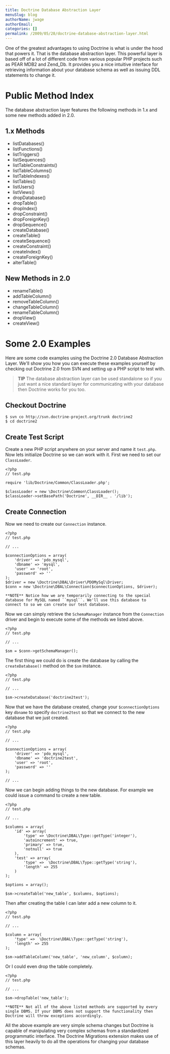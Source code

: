 ```yaml
---
title: Doctrine Database Abstraction Layer
menuSlug: blog
authorName: jwage 
authorEmail: 
categories: []
permalink: /2009/05/28/doctrine-database-abstraction-layer.html
---
```

One of the greatest advantages to using Doctrine is what is under the
hood that powers it. That is the database abstraction layer. This
powerful layer is based off of a lot of different code from various
popular PHP projects such as PEAR MDB2 and Zend\_Db. It provides you a
nice intuitive interface for retrieving information about your database
schema as well as issuing DDL statements to change it.

Public Method Index
===================

The database abstraction layer features the following methods in 1.x and
some new methods added in 2.0.

1.x Methods
-----------

-   listDatabases()
-   listFunctions()
-   listTriggers()
-   listSequences()
-   listTableConstraints()
-   listTableColumns()
-   listTableIndexes()
-   listTables()
-   listUsers()
-   listViews()
-   dropDatabase()
-   dropTable()
-   dropIndex()
-   dropConstraint()
-   dropForeignKey()
-   dropSequence()
-   createDatabase()
-   createTable()
-   createSequence()
-   createConstraint()
-   createIndex()
-   createForeignKey()
-   alterTable()

New Methods in 2.0
------------------

-   renameTable()
-   addTableColumn()
-   removeTableColumn()
-   changeTableColumn()
-   renameTableColumn()
-   dropView()
-   createView()

Some 2.0 Examples
=================

Here are some code examples using the Doctrine 2.0 Database Abstraction
Layer. We'll show you how you can execute these examples yourself by
checking out Doctrine 2.0 from SVN and setting up a PHP script to test
with.

> **TIP** The database abstraction layer can be used standalone so if
> you just want a nice standard layer for communicating with your
> database then Doctrine works for you too.

Checkout Doctrine
-----------------

    $ svn co http://svn.doctrine-project.org/trunk doctrine2
    $ cd doctrine2

Create Test Script
------------------

Create a new PHP script anywhere on your server and name it `test.php`.
Now lets initialize Doctrine so we can work with it. First we need to
set our `ClassLoader`.

~~~~ {.sourceCode .php}
<?php
// test.php

require 'lib/Doctrine/Common/ClassLoader.php';

$classLoader = new \Doctrine\Common\ClassLoader();
$classLoader->setBasePath('Doctrine', __DIR__ . '/lib');
~~~~

Create Connection
-----------------

Now we need to create our `Connection` instance.

~~~~ {.sourceCode .php}
<?php
// test.php

// ...

$connectionOptions = array(
    'driver' => 'pdo_mysql',
    'dbname' => 'mysql',
    'user' => 'root',
    'password' => ''
);
$driver = new \Doctrine\DBAL\Driver\PDOMySql\Driver;
$conn = new \Doctrine\DBAL\Connection($connectionOptions, $driver);

**NOTE** Notice how we are temporarily connecting to the special
database for MySQL named ``mysql``. We'll use this database to
connect to so we can create our test database.
~~~~

Now we can simply retrieve the `SchemaManager` instance from the
`Connection` driver and begin to execute some of the methods we listed
above.

~~~~ {.sourceCode .php}
<?php
// test.php

// ...

$sm = $conn->getSchemaManager();
~~~~

The first thing we could do is create the database by calling the
`createDatabase()` method on the `$sm` instance.

~~~~ {.sourceCode .php}
<?php
// test.php

// ...

$sm->createDatabase('doctrine2test');
~~~~

Now that we have the database created, change your `$connectionOptions`
key `dbname` to specify `doctrine2test` so that we connect to the new
database that we just created.

~~~~ {.sourceCode .php}
<?php
// test.php

// ...

$connectionOptions = array(
    'driver' => 'pdo_mysql',
    'dbname' => 'doctrine2test',
    'user' => 'root',
    'password' => ''
);

// ...
~~~~

Now we can begin adding things to the new database. For example we could
issue a command to create a new table.

~~~~ {.sourceCode .php}
<?php
// test.php

// ...

$columns = array(
    'id' => array(
        'type' => \Doctrine\DBAL\Type::getType('integer'),
        'autoincrement' => true,
        'primary' => true,
        'notnull' => true
    ),
    'test' => array(
        'type' =>  \Doctrine\DBAL\Type::getType('string'),
        'length' => 255
    )
);

$options = array();

$sm->createTable('new_table', $columns, $options);
~~~~

Then after creating the table I can later add a new column to it.

~~~~ {.sourceCode .php}
<?php
// test.php

// ...

$column = array(
    'type' =>  \Doctrine\DBAL\Type::getType('string'),
    'length' => 255
);

$sm->addTableColumn('new_table', 'new_column', $column);
~~~~

Or I could even drop the table completely.

~~~~ {.sourceCode .php}
<?php
// test.php

// ...

$sm->dropTable('new_table');

**NOTE** Not all of the above listed methods are supported by every
single DBMS. If your DBMS does not support the functionality then
Doctrine will throw exceptions accordingly.
~~~~

All the above example are very simple schema changes but Doctrine is
capable of manipulating very complex schemas from a standardized
programmatic interface. The Doctrine Migrations extension makes use of
this layer heavily to do all the operations for changing your database
schemas.
